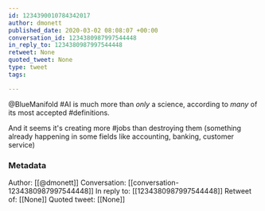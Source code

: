 ```yaml
---
id: 1234390010784342017
author: dmonett
published_date: 2020-03-02 08:08:07 +00:00
conversation_id: 1234380987997544448
in_reply_to: 1234380987997544448
retweet: None
quoted_tweet: None
type: tweet
tags:

---
```


@BlueManifold #AI is much more than *only* a science, according to *many* of its most accepted #definitions.

And it seems it's creating more #jobs than destroying them (something already happening in some fields like accounting, banking, customer service)

### Metadata

Author: [[@dmonett]]
Conversation: [[conversation-1234380987997544448]]
In reply to: [[1234380987997544448]]
Retweet of: [[None]]
Quoted tweet: [[None]]
